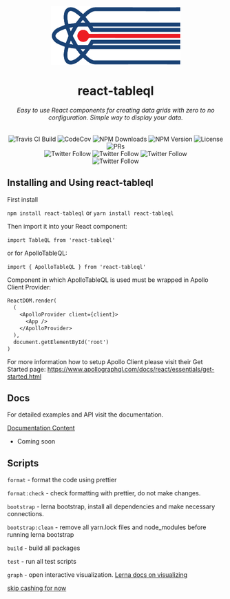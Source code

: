 <p align="center">
  <a href="https://danilo-zekovic.github.io/react-tableql" rel="noopener" target="_blank"><img width="300" src="docs/media/react-tableql-logo.png" alt="react-tableql logo"></a>
</p>
<h1 align="center">react-tableql</h1>
<h6 align="center">Easy to use React components for creating data grids with zero to no configuration. Simple way to display your data.</h6>
<div align="center">
  <img alt="Travis CI Build" src="https://travis-ci.com/Danilo-Zekovic/react-tableql.svg?branch=master">
  <img alt="CodeCov" src="https://codecov.io/gh/Danilo-Zekovic/react-tableql/branch/master/graph/badge.svg">
  <img alt="NPM Downloads" src="https://img.shields.io/npm/dm/react-tableql.svg">
  <img alt="NPM Version" src="https://img.shields.io/npm/v/react-tableql.svg?style=flat">
  <img alt="License" src="https://img.shields.io/badge/license-MIT-blue.svg">
  <img alt="PRs" src="https://img.shields.io/badge/PRs-welcome-brightgreen.svg">
</div>
<div align="center">
  <img alt="Twitter Follow" src="https://img.shields.io/github/stars/Danilo-Zekovic/react-tableql.svg?style=social&label=Star">
  <img alt="Twitter Follow" src="https://img.shields.io/github/forks/Danilo-Zekovic/react-tableql.svg?style=social&label=Fork">
  <img alt="Twitter Follow" src="https://img.shields.io/github/watchers/Danilo-Zekovic/react-tableql.svg?style=social&label=Watch">
</div>
<div align="center">
  <img alt="Twitter Follow" src="https://img.shields.io/twitter/follow/danilo_zekovic?label=Follow&style=social">
</div>

## Installing and Using react-tableql

First install

`npm install react-tableql`
or
`yarn install react-tableql`

Then import it into your React component:

`import TableQL from 'react-tableql'`

or for ApolloTableQL:

`import { ApolloTableQL } from 'react-tableql'`

Component in which ApolloTableQL is used must be wrapped in Apollo Client Provider:

```
ReactDOM.render(
  (
    <ApolloProvider client={client}>
      <App />
    </ApolloProvider>
  ),
  document.getElementById('root')
)
```

For more information how to setup Apollo Client please visit their Get Started page: https://www.apollographql.com/docs/react/essentials/get-started.html

## Docs

For detailed examples and API visit the documentation.

[Documentation Content](docs/README.md)

- Coming soon

## Scripts

`format` - format the code using prettier

`format:check` - check formatting with prettier, do not make changes.

`bootstrap` - lerna bootstrap, install all dependencies and make necessary connections.

`bootstrap:clean` - remove all yarn.lock files and node_modules before running lerna bootstrap

`build` - build all packages

`test` - run all test scripts

`graph` - open interactive visualization. [Lerna docs on visualizing](https://lerna.js.org/docs/getting-started#visualizing-workspace)

[skip cashing for now](https://lerna.js.org/docs/getting-started#caching)
